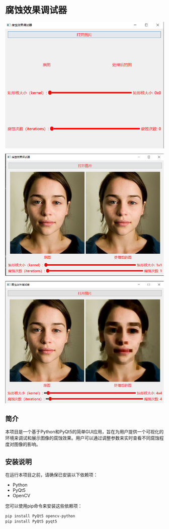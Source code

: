 # 腐蚀效果调试器  
![ui.png](ui.png)

![github.png](github.png)

![github_1.png](github_1.png)  
## 简介  
  
本项目是一个基于Python和PyQt5的简单GUI应用，旨在为用户提供一个可视化的环境来调试和展示图像的腐蚀效果。用户可以通过调整参数来实时查看不同腐蚀程度对图像的影响。  
  
## 安装说明  
  
在运行本项目之前，请确保已安装以下依赖项：  
  
- Python  
- PyQt5  
- OpenCV  
  
您可以使用pip命令来安装这些依赖项：  
  
```bash  
pip install PyQt5 opencv-python
pip install PyQt5 pyqt5
